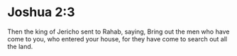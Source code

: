 # Joshua 2:3

Then the king of Jericho sent to Rahab, saying, Bring out the men who have come to you, who entered your house, for they have come to search out all the land.
